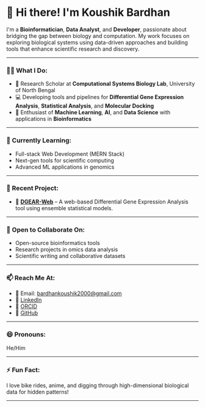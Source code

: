 # 👋 Hi there! I'm Koushik Bardhan

I'm a **Bioinformatician**, **Data Analyst**, and **Developer**, passionate about bridging the gap between biology and computation. My work focuses on exploring biological systems using data-driven approaches and building tools that enhance scientific research and discovery.

---

### 👨‍🔬 What I Do:
- 🔬 Research Scholar at **Computational Systems Biology Lab**, University of North Bengal
- 💻 Developing tools and pipelines for **Differential Gene Expression Analysis**, **Statistical Analysis**, and **Molecular Docking**
- 🧠 Enthusiast of **Machine Learning**, **AI**, and **Data Science** with applications in **Bioinformatics**

---

### 🌱 Currently Learning:
- Full-stack Web Development (MERN Stack)
- Next-gen tools for scientific computing
- Advanced ML applications in genomics

---

### 🚀 Recent Project:
- 🧬 **[DGEAR-Web](https://musing-bush-92495.pktriot.net/webtool/)** – A web-based Differential Gene Expression Analysis tool using ensemble statistical models.

---

### 🤝 Open to Collaborate On:
- Open-source bioinformatics tools
- Research projects in omics data analysis
- Scientific writing and collaborative datasets

---

### 📫 Reach Me At:
- 📧 Email: bardhankoushik2000@gmail.com
- 💼 [LinkedIn](https://www.linkedin.com/in/koushik-bardhan-459895225/)
- 🔬 [ORCID](https://orcid.org/0009-0002-8846-8347)
- 🐍 [GitHub](https://github.com/koushikbardhan2000)

---

### 😄 Pronouns:
He/Him

---

### ⚡ Fun Fact:
I love bike rides, anime, and digging through high-dimensional biological data for hidden patterns!

---

